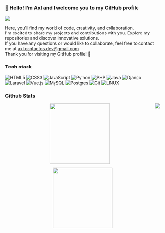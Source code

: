 <h3>👋 Hello! I'm Axl and I welcome you to my GitHub profile</h3>

<p> <img src="https://komarev.com/ghpvc/?username=axlrubio" /> </p>

<p>
  Here, you'll find my world of code, creativity, and collaboration. <br>
  I'm excited to share my projects and contributions with you. Explore my repositories and discover innovative solutions. <br>
  If you have any questions or would like to collaborate, feel free to contact me at <a href="mailto:axl.contactos.dev@gmail.com">axl.contactos.dev@gmail.com</a> <br>
  Thank you for visiting my GitHub profile! 🚀
</p>


<h3>Tech stack</h3>

![HTML5](https://img.shields.io/badge/html5-%23E34F26.svg?style=for-the-badge&logo=html5&logoColor=white) 
![CSS3](https://img.shields.io/badge/css3-%231572B6.svg?style=for-the-badge&logo=css3&logoColor=white) 
![JavaScript](https://img.shields.io/badge/javascript-%23323330.svg?style=for-the-badge&logo=javascript&logoColor=%23F7DF1E) 
![Python](https://img.shields.io/badge/python-3670A0?style=for-the-badge&logo=python&logoColor=ffdd54) 
![PHP](https://img.shields.io/badge/php-%23777BB4.svg?style=for-the-badge&logo=php&logoColor=white) 
![Java](https://img.shields.io/badge/java-%23ED8B00.svg?style=for-the-badge&logo=java&logoColor=white) 
![Django](https://img.shields.io/badge/django-%23092E20.svg?style=for-the-badge&logo=django&logoColor=white) 
![Laravel](https://img.shields.io/badge/laravel-%23FF2D20.svg?style=for-the-badge&logo=laravel&logoColor=white) 
![Vue.js](https://img.shields.io/badge/vuejs-%2335495e.svg?style=for-the-badge&logo=vuedotjs&logoColor=%234FC08D) 
![MySQL](https://img.shields.io/badge/mysql-%2300f.svg?style=for-the-badge&logo=mysql&logoColor=white) 
![Postgres](https://img.shields.io/badge/postgres-%23316192.svg?style=for-the-badge&logo=postgresql&logoColor=white) 
![Git](https://img.shields.io/badge/git-%23F05033.svg?style=for-the-badge&logo=git&logoColor=white) 
![LINUX](https://img.shields.io/badge/Linux-FCC624?style=for-the-badge&logo=linux&logoColor=black)

<h3>Github Stats</h3>

<p align="center">  
  <img height="195px" src="https://github-readme-stats.vercel.app/api?username=axlrubio&show_icons=true&hide_border=true&title_color=70A5FD&icon_color=70A5FD&text_color=B88BEA&bg_color=0d1117" /> <img align="right" src="https://github-readme-stats.vercel.app/api/top-langs/?username=axlrubio&layout=compact&hide_border=true&title_color=70A5FD&text_color=38BDAE&bg_color=0d1117" />
</p>

<p align="center">
  <img height="195px" src="https://github-readme-streak-stats.herokuapp.com/?user=axlrubio&theme=tokyonight_duo&hide_border=true" />
</p>

